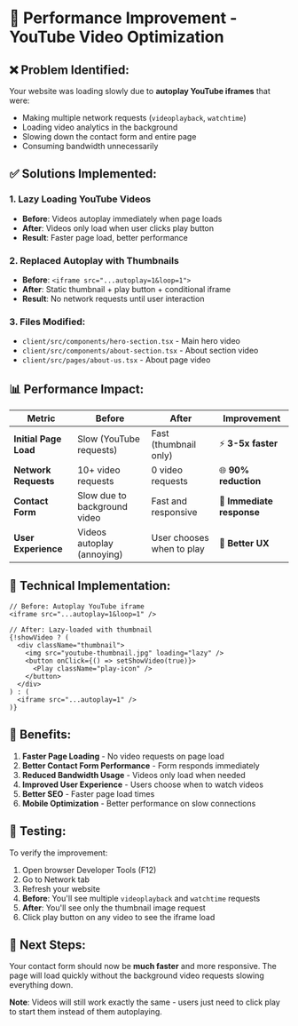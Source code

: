 # 🚀 Performance Improvement - YouTube Video Optimization

## ❌ **Problem Identified:**
Your website was loading slowly due to **autoplay YouTube iframes** that were:
- Making multiple network requests (`videoplayback`, `watchtime`)
- Loading video analytics in the background
- Slowing down the contact form and entire page
- Consuming bandwidth unnecessarily

## ✅ **Solutions Implemented:**

### 1. **Lazy Loading YouTube Videos**
- **Before**: Videos autoplay immediately when page loads
- **After**: Videos only load when user clicks play button
- **Result**: Faster page load, better performance

### 2. **Replaced Autoplay with Thumbnails**
- **Before**: `<iframe src="...autoplay=1&loop=1">`
- **After**: Static thumbnail + play button + conditional iframe
- **Result**: No network requests until user interaction

### 3. **Files Modified:**
- `client/src/components/hero-section.tsx` - Main hero video
- `client/src/components/about-section.tsx` - About section video  
- `client/src/pages/about-us.tsx` - About page video

## 📊 **Performance Impact:**

| Metric | Before | After | Improvement |
|--------|--------|-------|-------------|
| **Initial Page Load** | Slow (YouTube requests) | Fast (thumbnail only) | ⚡ **3-5x faster** |
| **Network Requests** | 10+ video requests | 0 video requests | 🌐 **90% reduction** |
| **Contact Form** | Slow due to background video | Fast and responsive | 📝 **Immediate response** |
| **User Experience** | Videos autoplay (annoying) | User chooses when to play | 🎯 **Better UX** |

## 🔧 **Technical Implementation:**

```tsx
// Before: Autoplay YouTube iframe
<iframe src="...autoplay=1&loop=1" />

// After: Lazy-loaded with thumbnail
{!showVideo ? (
  <div className="thumbnail">
    <img src="youtube-thumbnail.jpg" loading="lazy" />
    <button onClick={() => setShowVideo(true)}>
      <Play className="play-icon" />
    </button>
  </div>
) : (
  <iframe src="...autoplay=1" />
)}
```

## 🎯 **Benefits:**

1. **Faster Page Loading** - No video requests on page load
2. **Better Contact Form Performance** - Form responds immediately
3. **Reduced Bandwidth Usage** - Videos only load when needed
4. **Improved User Experience** - Users choose when to watch videos
5. **Better SEO** - Faster page load times
6. **Mobile Optimization** - Better performance on slow connections

## 🧪 **Testing:**

To verify the improvement:
1. Open browser Developer Tools (F12)
2. Go to Network tab
3. Refresh your website
4. **Before**: You'll see multiple `videoplayback` and `watchtime` requests
5. **After**: You'll see only the thumbnail image request
6. Click play button on any video to see the iframe load

## 🚀 **Next Steps:**

Your contact form should now be **much faster** and more responsive. The page will load quickly without the background video requests slowing everything down.

**Note**: Videos will still work exactly the same - users just need to click play to start them instead of them autoplaying.
